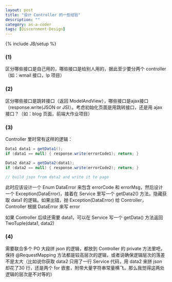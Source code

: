 ```yaml
---
layout: post
title: "设计 Controller 的一些经验"
description: ""
category: as-a-coder
tags: [Discernment-Design]
---
```

{% include JB/setup %}

### (1)

区分哪些接口是自己用的，哪些接口是给别人用的，据此至少要分两个 controller（如：wmail 接口，lp 项目）

### (2)

区分哪些接口是跳转接口（返回 ModelAndView），哪些接口是ajax接口（response.write(JSON or JS)）。考虑初始化页面是用跳转接口，还是用 ajax 接口？（如：blog 页面，前端大作业项目）

### (3)

Controller 里时常有这样的逻辑：
	
```java
Data1 data1 = getData1();
if (data1 == null) { response.write(errorCode1); return; }

Data2 data2 = getData2(data1); 
if (data2 == null) { response.write(errorCode2); return; }

// build json from data2 and write it to page
```

此时应该设计一个 Enum DataError 来包含 errorCode 和 errorMsg，然后设计一个 Exception(DataError)，接着在 Service 里写一个 getData2() 方法，隐藏获取 data1 的逻辑。如果出错，抛 Exception(DataError) 给 Controller，Controller 根据 DataError 来写 error

如果 Controller 后续还需要 data1，可以在 Service 写一个 getData() 方法返回 TwoTuple(data1, data2)

### (4)

需要联合多个 PO 大段拼 json 的逻辑，都放到 Controller 的 private 方法里吧，保持 @RequestMapping 方法都是较高层次的逻辑，或者说确保逻辑层次的落差不是太大（比如说你获取 data2 只用了一行 Service 代码，用 data2 来拼 json 却花了30 行，还是两个 for 嵌套，附带大量字符串常量横飞，那么我觉得这两处逻辑的层次是不对等的）